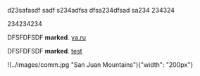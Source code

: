 d23safasdf
sadf
s234adfsa
dfsa234dfsad
sa234
234324

234234234


DFSFDFSDF **marked**. [ya.ru](../test2.md)

DFSFDFSDF **marked**. [test](../subfolder/test.md)

!(../images/comm.jpg "San Juan Mountains"){"width": "200px"}
